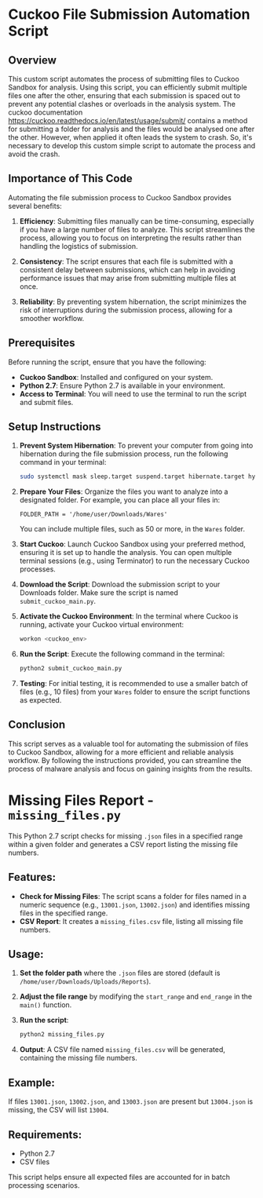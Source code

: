 # Cuckoo File Submission Automation Script

## Overview

This custom script automates the process of submitting files to Cuckoo Sandbox for analysis. Using this script, you can efficiently submit multiple files one after the other, ensuring that each submission is spaced out to prevent any potential clashes or overloads in the analysis system. The cuckoo documentation https://cuckoo.readthedocs.io/en/latest/usage/submit/ contains a method for submitting a folder for analysis and the files would be analysed one after the other. However, when applied it often leads the system to crash. So, it's necessary to develop this custom simple script to automate the process and avoid the crash. 

## Importance of This Code

Automating the file submission process to Cuckoo Sandbox provides several benefits:

1. **Efficiency**: Submitting files manually can be time-consuming, especially if you have a large number of files to analyze. This script streamlines the process, allowing you to focus on interpreting the results rather than handling the logistics of submission.

2. **Consistency**: The script ensures that each file is submitted with a consistent delay between submissions, which can help in avoiding performance issues that may arise from submitting multiple files at once.

3. **Reliability**: By preventing system hibernation, the script minimizes the risk of interruptions during the submission process, allowing for a smoother workflow.

## Prerequisites

Before running the script, ensure that you have the following:

- **Cuckoo Sandbox**: Installed and configured on your system.
- **Python 2.7**: Ensure Python 2.7 is available in your environment.
- **Access to Terminal**: You will need to use the terminal to run the script and submit files.

## Setup Instructions

1. **Prevent System Hibernation**: To prevent your computer from going into hibernation during the file submission process, run the following command in your terminal:

   ```bash
   sudo systemctl mask sleep.target suspend.target hibernate.target hybrid-sleep.target
   ```

2. **Prepare Your Files**: Organize the files you want to analyze into a designated folder. For example, you can place all your files in:

   ```
   FOLDER_PATH = '/home/user/Downloads/Wares'
   ```

   You can include multiple files, such as 50 or more, in the `Wares` folder.

3. **Start Cuckoo**: Launch Cuckoo Sandbox using your preferred method, ensuring it is set up to handle the analysis. You can open multiple terminal sessions (e.g., using Terminator) to run the necessary Cuckoo processes.

4. **Download the Script**: Download the submission script to your Downloads folder. Make sure the script is named `submit_cuckoo_main.py`.

5. **Activate the Cuckoo Environment**: In the terminal where Cuckoo is running, activate your Cuckoo virtual environment:

   ```bash
   workon <cuckoo_env>
   ```

6. **Run the Script**: Execute the following command in the terminal:

   ```bash
   python2 submit_cuckoo_main.py
   ```

7. **Testing**: For initial testing, it is recommended to use a smaller batch of files (e.g., 10 files) from your `Wares` folder to ensure the script functions as expected.

## Conclusion

This script serves as a valuable tool for automating the submission of files to Cuckoo Sandbox, allowing for a more efficient and reliable analysis workflow. By following the instructions provided, you can streamline the process of malware analysis and focus on gaining insights from the results.



# Missing Files Report - `missing_files.py`

This Python 2.7 script checks for missing `.json` files in a specified range within a given folder and generates a CSV report listing the missing file numbers.

## Features:
- **Check for Missing Files**: The script scans a folder for files named in a numeric sequence (e.g., `13001.json`, `13002.json`) and identifies missing files in the specified range.
- **CSV Report**: It creates a `missing_files.csv` file, listing all missing file numbers.

## Usage:
1. **Set the folder path** where the `.json` files are stored (default is `/home/user/Downloads/Uploads/Reports`).
   
2. **Adjust the file range** by modifying the `start_range` and `end_range` in the `main()` function.

3. **Run the script**:
   ```bash
   python2 missing_files.py
   ```

4. **Output**: A CSV file named `missing_files.csv` will be generated, containing the missing file numbers.

## Example:
If files `13001.json`, `13002.json`, and `13003.json` are present but `13004.json` is missing, the CSV will list `13004`.

## Requirements:
- Python 2.7
- CSV files

This script helps ensure all expected files are accounted for in batch processing scenarios.
